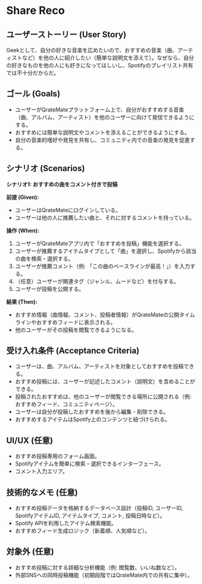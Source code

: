 # Share Reco

## ユーザーストーリー (User Story)

Geekとして、自分の好きな音楽を広めたいので、おすすめの音楽（曲、アーティストなど）を他の人に紹介したい（簡単な説明文を添えて）。なぜなら、自分の好きなものを他の人にも好きになってほしいし、Spotifyのプレイリスト共有では不十分だからだ。

## ゴール (Goals)

- ユーザーがQrateMateプラットフォーム上で、自分がおすすめする音楽（曲、アルバム、アーティスト）を他のユーザーに向けて発信できるようにする。
- おすすめには簡単な説明文やコメントを添えることができるようにする。
- 自分の音楽的嗜好や発見を共有し、コミュニティ内での音楽の発見を促進する。

## シナリオ (Scenarios)

**シナリオ1: おすすめの曲をコメント付きで投稿**

**前提 (Given):**

- ユーザーはQrateMateにログインしている。
- ユーザーは他の人に推薦したい曲と、それに対するコメントを持っている。

**操作 (When):**

1. ユーザーがQrateMateアプリ内で「おすすめを投稿」機能を選択する。
2. ユーザーが推薦するアイテムタイプとして「曲」を選択し、Spotifyから該当の曲を検索・選択する。
3. ユーザーが推薦コメント（例: 「この曲のベースラインが最高！」）を入力する。
4. （任意）ユーザーが関連タグ（ジャンル、ムードなど）を付与する。
5. ユーザーが投稿を公開する。

**結果 (Then):**

- おすすめ情報（曲情報、コメント、投稿者情報）がQrateMateの公開タイムラインやおすすめフィードに表示される。
- 他のユーザーがその投稿を閲覧できるようになる。

## 受け入れ条件 (Acceptance Criteria)

- ユーザーは、曲、アルバム、アーティストを対象としておすすめを投稿できる。
- おすすめ投稿には、ユーザーが記述したコメント（説明文）を含めることができる。
- 投稿されたおすすめは、他のユーザーが閲覧できる場所に公開される（例: おすすめフィード、コミュニティページ）。
- ユーザーは自分が投稿したおすすめを後から編集・削除できる。
- おすすめするアイテムはSpotify上のコンテンツと紐づけられる。

## UI/UX (任意)

- おすすめ投稿専用のフォーム画面。
- Spotifyアイテムを簡単に検索・選択できるインターフェース。
- コメント入力エリア。

## 技術的なメモ (任意)

- おすすめ投稿データを格納するデータベース設計（投稿ID, ユーザーID, SpotifyアイテムID, アイテムタイプ, コメント, 投稿日時など）。
- Spotify APIを利用したアイテム検索機能。
- おすすめフィード生成ロジック（新着順、人気順など）。

## 対象外 (任意)

- おすすめ投稿に対する詳細な分析機能（例: 閲覧数、いいね数など）。
- 外部SNSへの同時投稿機能（初期段階ではQrateMate内での共有に集中）。

